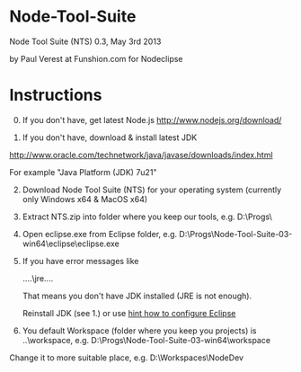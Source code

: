 Node-Tool-Suite
===============

Node Tool Suite (NTS) 0.3, May 3rd 2013

by Paul Verest at Funshion.com for Nodeclipse

# Instructions

0. If you don't have, get latest Node.js http://www.nodejs.org/download/

1. If you don't have, download & install latest JDK

http://www.oracle.com/technetwork/java/javase/downloads/index.html

For example "Java Platform (JDK) 7u21"

2. Download Node Tool Suite (NTS) for your operating system (currently only Windows x64 & MacOS x64)

3. Extract NTS.zip into folder where you keep our tools, e.g. D:\Progs\

4. Open eclipse.exe from Eclipse folder, e.g. D:\Progs\Node-Tool-Suite-03-win64\eclipse\eclipse.exe

5. If you have error messages like

	....\jre\....
	
	That means you don't have JDK installed (JRE is not enough).
	
	Reinstall JDK (see 1.) or use [hint how to configure Eclipse](https://github.com/Nodeclipse/eclipse-node-ide/blob/master/Hints.md#select-jvm-for-eclipse-instance)
	
6. You default Workspace (folder where you keep you projects) is ..\workspace, 
 e.g. D:\Progs\Node-Tool-Suite-03-win64\workspace
 
 Change it to more suitable place, e.g. D:\Workspaces\NodeDev
 
